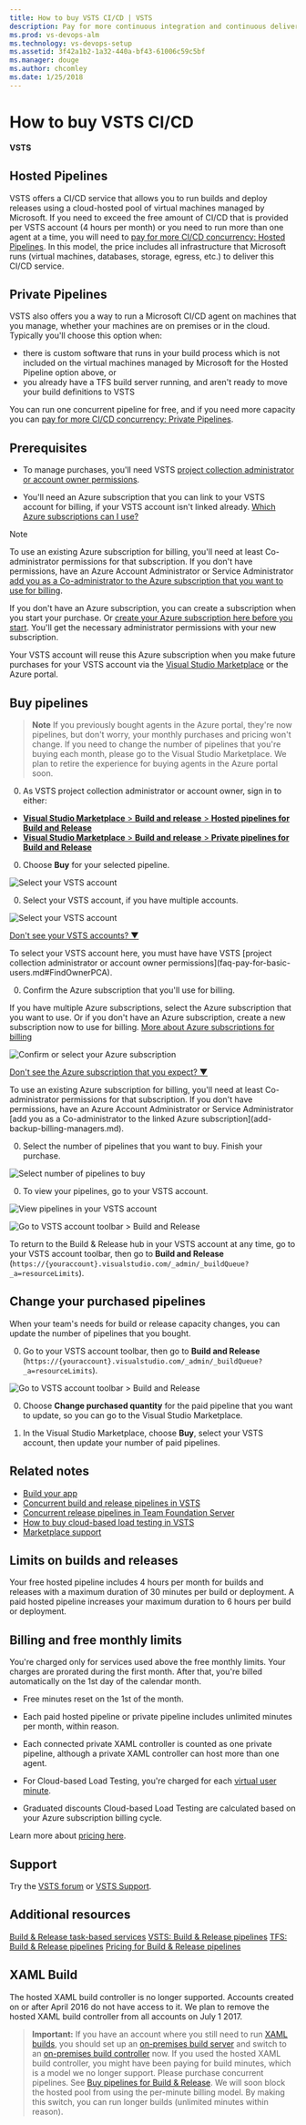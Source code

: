 ```yaml
---
title: How to buy VSTS CI/CD | VSTS
description: Pay for more continuous integration and continuous delivery (CI/CD) concurrency using VSTS (Visual Studio Online, VSO, VSTS)
ms.prod: vs-devops-alm
ms.technology: vs-devops-setup
ms.assetid: 3f42a1b2-1a32-440a-bf43-61006c59c5bf
ms.manager: douge
ms.author: chcomley
ms.date: 1/25/2018
---
```


#  How to buy VSTS CI/CD

**VSTS**

## Hosted Pipelines
VSTS offers a CI/CD service that allows you to run builds and deploy releases using a cloud-hosted pool of virtual machines managed by Microsoft. If you need to exceed the free 
amount of CI/CD that is provided per VSTS account (4 hours per month) or you need to run more than one agent at a time, you will need to 
[pay for more CI/CD concurrency: Hosted Pipelines](https://marketplace.visualstudio.com/items?itemName=ms.build-release-hosted-pipelines). In this model, the price includes 
all infrastructure that Microsoft runs (virtual machines, databases, storage, egress, etc.) to deliver this CI/CD service.

## Private Pipelines
VSTS also offers you a way to run a Microsoft CI/CD agent on machines that you manage, whether your machines are on premises or in the cloud. 
Typically you'll choose this option when:
* there is custom software that runs in your build process which is not included on the virtual machines managed 
by Microsoft for the Hosted Pipeline option above, or
* you already have a TFS build server running, and aren't ready to move your build definitions to VSTS

You can run one concurrent pipeline for free, and if you need more capacity you can 
[pay for more CI/CD concurrency: Private Pipelines](https://marketplace.visualstudio.com/items?itemName=ms.build-release-private-pipelines).


<a name="buy-build-release"></a>
## Prerequisites

*	To manage purchases, you'll need VSTS 
[project collection administrator or account owner permissions](faq-pay-for-basic-users.md#FindOwnerPCA).

*	You'll need an Azure subscription 
that you can link to your VSTS account for billing, 
if your VSTS account isn't linked already. 
[Which Azure subscriptions can I use?](faq-pay-for-basic-users.md#EligibleAzureSubscriptions)

>[!NOTE]
> To use an existing Azure subscription for billing, 
	you'll need at least Co-administrator permissions for that subscription. 
	If you don't have permissions, 
	have an Azure Account Administrator or Service Administrator 
	[add you as a Co-administrator to the Azure subscription that you want to use for billing](add-backup-billing-managers.md).
>
>	If you don't have an Azure subscription, 
	you can create a subscription when you start your purchase. 
	Or [create your Azure subscription here before you start](https://portal.azure.com). 
	You'll get the necessary administrator permissions 
	with your new subscription. 
>
>	Your VSTS account will reuse this Azure subscription 
	when you make future purchases for your VSTS account 
	via the [Visual Studio Marketplace](https://marketplace.visualstudio.com) 
	or the Azure portal. 

## Buy pipelines

> **Note** If you previously bought agents in the Azure portal, they're now pipelines,
> but don't worry, your monthly purchases and pricing won't change.
> If you need to change the number of pipelines that you're buying each month,
> please go to the Visual Studio Marketplace.
> We plan to retire the experience for buying agents in the Azure portal soon.


0.  As VSTS project collection administrator or account owner,
sign in to either:

  *  [**Visual Studio Marketplace** > **Build and release** > **Hosted pipelines for Build and Release**](https://marketplace.visualstudio.com/items?itemName=ms.build-release-hosted-pipelines)
  *  [**Visual Studio Marketplace** > **Build and release** > **Private pipelines for Build and Release**](https://marketplace.visualstudio.com/items?itemName=ms.build-release-private-pipelines)<p/>

0.  Choose **Buy** for your selected pipeline.

  ![Select your VSTS account](_img/get-more-build-load-testing/buy-hosted-build-release-pipelines.png)

0.  Select your VSTS account,
if you have multiple accounts.

  ![Select your VSTS account](_img/get-more-build-load-testing/select-team-services-account.png)

  <p><a data-toggle="collapse" href="#expando-why-no-ts-account">Don't see your VSTS accounts? &#x25BC;</a></p>
  <div class="collapse" id="expando-why-no-ts-account">
  <p>To select your VSTS account here, you must have have VSTS
  [project collection administrator or account owner permissions](faq-pay-for-basic-users.md#FindOwnerPCA).
  </div>

0.  Confirm the Azure subscription that you'll use for billing.

  If you have multiple Azure subscriptions,
  select the Azure subscription that you want to use.
  Or if you don't have an Azure subscription,
  create a new subscription now to use for billing.
  [More about Azure subscriptions for billing](faq-pay-for-basic-users.md#billing)

  ![Confirm or select your Azure subscription](_img/get-more-build-load-testing/select-azure-subscription.png)

  <p><a data-toggle="collapse" href="#expando-why-no-azure-sub">Don't see the Azure subscription that you expect? &#x25BC;</a></p>
  <div class="collapse" id="expando-why-no-azure-sub">
  <p>To use an existing Azure subscription for billing,
  you'll need at least Co-administrator permissions for that subscription.
  If you don't have permissions,
  have an Azure Account Administrator or Service Administrator
  [add you as a Co-administrator to the linked Azure subscription](add-backup-billing-managers.md).
  </div>

0.  Select the number of pipelines that you want to buy.
Finish your purchase.

  ![Select number of pipelines to buy](_img/get-more-build-load-testing/select-number-hosted-pipelines.png)

0.  To view your pipelines, go to your VSTS account.

  ![View pipelines in your VSTS account](_img/get-more-build-load-testing/confirm-hosted-pipeline-purchase.png)

  ![Go to VSTS account toolbar > Build and Release](_img/get-more-build-load-testing/manage-pipelines-team-services.png)

  To return to the Build & Release hub in
  your VSTS account at any time,
  go to your VSTS account toolbar,
  then go to **Build and Release**
  (```https://{youraccount}.visualstudio.com/_admin/_buildQueue?_a=resourceLimits```).

<a name="change-paid-pipelines"></a>
## Change your purchased pipelines

When your team's needs for build or release capacity changes,
you can update the number of pipelines that you bought.

0.  Go to your VSTS account toolbar,
then go to **Build and Release**
(```https://{youraccount}.visualstudio.com/_admin/_buildQueue?_a=resourceLimits```).

  ![Go to VSTS account toolbar > Build and Release](_img/get-more-build-load-testing/manage-pipelines-team-services.png)

0.  Choose **Change purchased quantity**
for the paid pipeline that you want to update,
so you can go to the Visual Studio Marketplace.

0.  In the Visual Studio Marketplace,
choose **Buy**, select your VSTS account,
then update your number of paid pipelines.



## Related notes  

- [Build your app](../build-release/apps/index.md)
- [Concurrent build and release pipelines in VSTS](../build-release/concepts/licensing/concurrent-pipelines-ts.md)
- [Concurrent release pipelines in Team Foundation Server](../build-release/concepts/licensing/concurrent-pipelines-tfs.md)
- [How to buy cloud-based load testing in VSTS](buy-load-testing-vs.md)  
- [Marketplace support](../marketplace/marketplace-billing-qa.md)  






## Limits on builds and releases

Your free hosted pipeline includes 4 hours per month
for builds and releases with a maximum duration of 30 minutes per build or deployment.
A paid hosted pipeline increases your maximum duration to 6 hours per build or deployment.


## Billing and free monthly limits

You're charged only for services used above the free monthly limits.  Your charges are prorated during the first 
month. After that, you're billed automatically on the 1st day of the calendar month.

*  Free minutes reset on the 1st of the month.

*  Each paid hosted pipeline or private pipeline
includes unlimited minutes per month, within reason.

*  Each connected private XAML controller is counted as one private pipeline,
although a private XAML controller can host more than one agent.

*  For Cloud-based Load Testing, you're charged for each
   [virtual user minute](../load-test/reference-qa.md#VUM).

*   Graduated discounts Cloud-based Load Testing
are calculated based on your Azure subscription billing cycle.

Learn more about [pricing here](https://www.visualstudio.com/team-services/pricing).


## Support

Try the [VSTS forum](https://social.msdn.microsoft.com/Forums/en-us/home?forum=TFService)
or [VSTS Support](https://www.visualstudio.com/team-services/support).

## Additional resources
[Build & Release task-based services](../build-release/concepts/licensing/concurrent-pipelines-ts.md)
[VSTS: Build & Release pipelines](../build-release/concepts/licensing/concurrent-pipelines-ts.md)
[TFS: Build & Release pipelines](../build-release/concepts/licensing/concurrent-pipelines-tfs.md)
[Pricing for Build & Release pipelines](https://www.visualstudio.com/team-services/pricing)


## XAML Build
The hosted XAML build controller is no longer supported.
  Accounts created on or after April 2016 do not have access to it.
  We plan to remove the hosted XAML build controller from all accounts on July 1 2017.

  > **Important:** If you have an account where you still need to run [XAML builds](https://msdn.microsoft.com/en-us/library/ms181709%28v=vs.120%29.aspx),
  > you should set up an [on-premises build server](https://msdn.microsoft.com/en-us/library/ms252495%28v=vs.120%29.aspx)
  > and switch to an [on-premises build controller](https://msdn.microsoft.com/en-us/library/ee330987%28v=vs.120%29.aspx) now.
  > If you used the hosted XAML build controller, you might have been paying for build minutes, which is a model we no longer support.
  > Please purchase concurrent pipelines. See [Buy pipelines for Build & Release](#buy-build-release).
  > We will soon block the hosted pool from using the per-minute billing model.
  > By making this switch, you can run longer builds (unlimited minutes within reason).